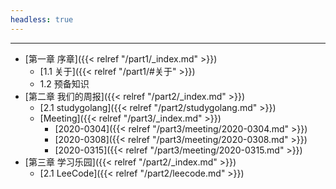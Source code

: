 ```yaml
---
headless: true
---
```


<hr>

- [第一章 序章]({{< relref "/part1/_index.md" >}})
  - [1.1 关于]({{< relref "/part1/#关于" >}})
  - 1.2 预备知识
- [第二章 我们的周报]({{< relref "/part2/_index.md" >}})
  - [2.1 studygolang]({{< relref "/part2/studygolang.md" >}})
  - [Meeting]({{< relref "/part3/_index.md" >}})
  	- [2020-0304]({{< relref "/part3/meeting/2020-0304.md" >}})
  	- [2020-0308]({{< relref "/part3/meeting/2020-0308.md" >}})
  	- [2020-0315]({{< relref "/part3/meeting/2020-0315.md" >}})
- [第三章 学习乐园]({{< relref "/part2/_index.md" >}})
  - [2.1 LeeCode]({{< relref "/part2/leecode.md" >}})
<br />

